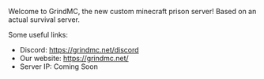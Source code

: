 Welcome to GrindMC, the new custom minecraft prison server! 
Based on an actual survival server.

Some useful links:
- Discord: https://grindmc.net/discord
- Our website: https://grindmc.net/
- Server IP: Coming Soon
